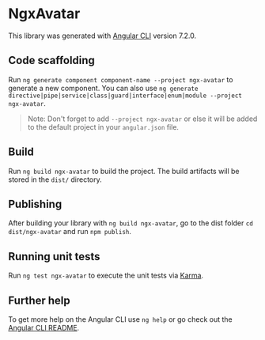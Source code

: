 # NgxAvatar

This library was generated with [Angular CLI](https://github.com/angular/angular-cli) version 7.2.0.

## Code scaffolding

Run `ng generate component component-name --project ngx-avatar` to generate a new component. You can also use `ng generate directive|pipe|service|class|guard|interface|enum|module --project ngx-avatar`.
> Note: Don't forget to add `--project ngx-avatar` or else it will be added to the default project in your `angular.json` file. 

## Build

Run `ng build ngx-avatar` to build the project. The build artifacts will be stored in the `dist/` directory.

## Publishing

After building your library with `ng build ngx-avatar`, go to the dist folder `cd dist/ngx-avatar` and run `npm publish`.

## Running unit tests

Run `ng test ngx-avatar` to execute the unit tests via [Karma](https://karma-runner.github.io).

## Further help

To get more help on the Angular CLI use `ng help` or go check out the [Angular CLI README](https://github.com/angular/angular-cli/blob/master/README.md).

